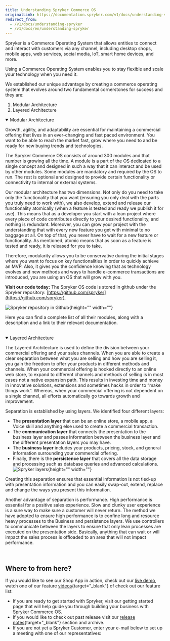 ```yaml
---
title: Understanding Spryker Commerce OS
originalLink: https://documentation.spryker.com/v1/docs/understanding-spryker
redirect_from:
  - /v1/docs/understanding-spryker
  - /v1/docs/en/understanding-spryker
---
```


Spryker is a Commerce Operating System that allows entities to connect and interact with customers via any channel, including desktop shops, mobile apps, web services, social media, IoT, smart home devices, and more.

Using a Commerce Operating System enables you to stay flexible and scale your technology when you need it.

We established our unique advantage by creating a commerce operating system that evolves around two fundamental cornerstones for success and they are:

1. Modular Architecture
2. Layered Architecture

<details open>
<summary>Modular Architecture</summary>
    
Growth, agility, and adaptability are essential for maintaining a commercial offering that lives in an ever-changing and fast paced environment. You want to be able to reach the market fast, grow where you need to and be ready for new buying trends and technologies.
    
The Spryker Commerce OS consists of around 300 modules and that number is growing all the time.  A module is a part of the OS dedicated to a single concept and designed in such a way that it can interact and be used by other modules. Some modules are mandatory and required by the OS to run. The rest is  optional and designed to provide certain functionality or connectivity to internal or external systems.
    
Our modular architecture has two dimensions. Not only do you need to take only the functionality that you want (ensuring you only deal with the parts you truly need to work with), we also develop, extend and release our functionality atomically (when a feature is tested and ready we publish it for use). This means that as a developer you start with a lean project where every piece of code contributes directly to your desired functionality, and nothing is redundant. Moreover, you can grow your project with the understanding that with every new feature you get with minimal to no baggage at all. On top of that, you never have to wait for a new feature or functionality. As mentioned, atomic means that as soon as a feature is tested and ready, it is released for you to take.
    
Therefore, modularity allows you to be conservative during the initial stages where you want to focus on key functionalities in order to quickly achieve an MVP. Also, it gives you the confidence knowing that as technology evolves and new methods and ways to handle e-commerce transactions are introduced, you are using an OS that will grow with you.
    
**Visit our code today:**
The Spryker OS code is stored in github under the Spryker repository: [https://github.com/spryker](https://github.com/spryker). 

![Spryker repository in Github](https://spryker.s3.eu-central-1.amazonaws.com/docs/About/Understanding+Spryker/Understanding+the+Spryker+Commerce+OS/github.png){height="" width=""}

Here you can find a complete list of all their modules, along with a description and a link to their relevant documentation.

</br>
</details>

<details open>
<summary>Layered Architecture</summary>

The Layered Architecture is used to define the division between your commercial offering and your sales channels. When you are able to create a clear separation between what you are selling and how you are selling it, you gain the freedom to offer your products in different methods and channels. When your commercial offering is hooked directly to an online web store, to expand to different channels and methods of selling is in most cases not a native expansion path. This results in investing time and money in innovative solutions, extensions and sometimes hacks in order to “make things work”. Whereas, when your commercial offering is not dependent on a single channel, all efforts automatically go towards growth and improvement.
    
Separation is established by using layers. We identified four different layers: 

* The **presentation layer** that can be an online store, a mobile app, a Voice skill and anything else used to create a commercial transaction. 
* The **communication layer** that connects the presentation to the business layer and passes information between the business layer and the different presentation layers you may have.
*  The **business layer** includes your products, pricing, stock, and general information surrounding your commercial offering. 
*  Finally, there is the **persistence layer** that covers all the data storage and processing such as database queries and advanced calculations.
![Spryker layers](https://spryker.s3.eu-central-1.amazonaws.com/docs/About/Understanding+Spryker/Understanding+the+Spryker+Commerce+OS/spryker-layers.png){height="" width=""}

Creating this separation ensures that essential information is not tied-up with presentation information and you can easily swap-out, extend, replace and change the ways you present this information.

Another advantage of separation is performance. High performance is essential for a positive sales experience. Slow and clunky user experience is a sure way to make sure a customer will never return. The method we have adopted to ensure high performance is to confine long and resource heavy processes to the Business and persistence layers. We use controllers to communicate between the layers to ensure that only lean processes are executed on the presentation side. Basically, anything that can wait or will impact the sales process is offloaded to an area that will not impact performance.
    
</br>
</details>

## Where to from here?

If you would like to see our Shop App in action, check out our [live demo](https://now.spryker.com/en/demoshop), watch one of our feature [videos](/docs/scos/dev/about-spryker/201811.0/videos-and-webinars/spryker-videos.html){target="_blank"} of check out our feature list:

* If you are ready to get started with Spryker, visit our getting started page that will help guide you through building your business with Spryker Commerce OS. 
* If you would like to check out past release visit our [release notes](/docs/scos/dev/about-spryker/201811.0/releases/release-notes/release-notes.html){target="_blank"} section and archive.
* If you are not yet a Spryker Customer, enter your e-mail below to set up a meeting with one of our representatives:

<div class="script-embed" data-code="hbspt.forms.create({
				portalId: '2770802',
				formId: '07497448-50fb-4903-88f7-25c20c8f2e58'
				});">
</div>

<!-- draft

When you are ready to know more, read  to learn how to translate your e-Commerce requirement into an actionable plan.

-->
